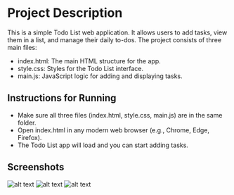 # Project Description

This is a simple Todo List web application. It allows users to add tasks, view them in a list, and manage their daily to-dos. The project consists of three main files:

- index.html: The main HTML structure for the app.
- style.css: Styles for the Todo List interface.
- main.js: JavaScript logic for adding and displaying tasks.

## Instructions for Running

- Make sure all three files (index.html, style.css, main.js) are in the same folder.
- Open index.html in any modern web browser (e.g., Chrome, Edge, Firefox).
- The Todo List app will load and you can start adding tasks.

## Screenshots

![alt text](image/image.png)
![alt text](image/image-1.png)
![alt text](image/image-2.png)
